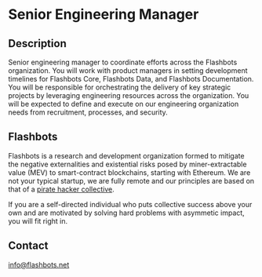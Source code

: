 # Senior Engineering Manager

## Description

Senior engineering manager to coordinate efforts across the Flashbots organization. You will work with product managers in setting development timelines for Flashbots Core, Flashbots Data, and Flashbots Documentation. You will be responsible for orchestrating the delivery of key strategic projects by leveraging engineering resources across the organization. You will be expected to define and execute on our engineering organization needs from recruitment, processes, and security.

## Flashbots

Flashbots is a research and development organization formed to mitigate the negative externalities and existential risks posed by miner-extractable value (MEV) to smart-contract blockchains, starting with Ethereum. We are not your typical startup, we are fully remote and our principles are based on that of a [pirate hacker collective](https://www.youtube.com/watch?v=T0fAznO1wA8).

If you are a self-directed individual who puts collective success above your own and are motivated by solving hard problems with asymmetic impact, you will fit right in.

## Contact

info@flashbots.net
